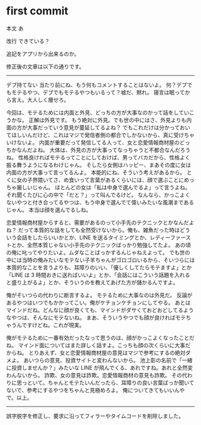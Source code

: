 # first commit

本文
あ

改行
できている？

追記をアプリから出来るのか。

修正後の文章は以下の通りです。

---

デブ持てない
当たり前にね、もう何もコメントすることはないよ。
何？デブでもモテるやつ、デブでもモテるやつもいるって？嘘だ、黙れ。
寝言は眠ってから言え。大人しく痩せろ。

今回は、モテるためには内面と外見、どっちの方が大事なのかって話をしていこうかな。
正解は外見です。
もう絶対に外見。でも世の中にはさ、外見よりも内面の方が大事だっていう意見が蔓延してるよね？
でもこれだけは分かっておいてほしいんだけど、これはマジで発信者側の都合でしかないから、真に受けちゃいけないよ。
内面が重要だって発信してる人って、女と恋愛情報商材屋のどっちかなんだよね。
大体は、外見の方が大事ってなっちゃうと不都合なんだろうね。
性格良ければモテるってことにしておけば、男ってバカだから、性格よく振る舞うようになるわけじゃん。
そしたら女側はハッピー、まあその度に女は内面の方が大事って言ってるんよ。
本能的にね、そういう考えがあるから。
とくに女の子界隈いてさ、め食いって言葉があるくらいには、顔で選ぶことにめっちゃ厳しいじゃん。
ほとんどの女は「私は中身で選んでるよ」って言うよね。
それ聞くたびに心の中で「だと？」って叫んでるけど。
なんなら、かっこよくないやつと付き合ってるやつは、もう中身で選んでて偉いみたいな風潮まであるじゃん。
本当は顔を選んでるしね。

恋愛情報商材屋からすると、需要があるのって小手先のテクニックとかなんだよね？
だって本質的な話をしても全然受けないから。俺も、雑魚だった時はどういう会話をしたらいいかとか、LINE を送るタイミングとか、レディーファーストとか、全然本質じゃない小手先のテクニックばっかり勉強してたよ。
あの頃の俺に叱ってやりたいよ。ムダなことばっかするんじゃねえよって。
でも世の中には当時の俺みたいなモテない子羊ちゃんがゴロゴロいるから、そいつらには本質的なことを言うよりも、耳障りのいい、「優しくしてたらモテますよ」とか「LINE は 3 時間おきに送ればいいよ」とか、「会話にはこういう話題を入れると盛り上がるよ」とか、そういうのを教えてあげた方が儲かるんですよ。

俺がそいつらの代わりに断言するよ。
モテるために大事なのは外見だ。
反論があるやつはいつでもかかってこい。俺がケチョンケチョンにしてやる。
あとはマインドだね。どんなに顔が良くても、マインドがダサくておどおどしてるようなやつは、そんなにモテないね。
まあ、そういうやつでも顔が良ければモテちゃうんですけどね。これが現実。

俺がモテるために一番有効だったなって思うのは、顔がかっこよくなったことだね。
マインド面についてはまた詳しく話すよ。こっちも顔の次くらいに大事だからね。
とりあえず、女と恋愛情報商材屋の意見はマジで参考にするの絶対ダメよ。
あいつらの意見、投資サイトと変わんないから。
池上彰の名前で「一緒に投資しませんか？」みたいな LINE が飛んでくる、あれですね。あれと全然変わんないから。
詐欺、女の意見は詐欺。恋愛情報商材の意見も詐欺。
その代わりに思っといて。ちゃんとモテたいんだったら、耳障りの良い言葉ばっか聞いてないで、参考にするやつをちゃんと見極めろよ。
俺についてきてもいいんやで。以上。

---

誤字脱字を修正し、要求に沿ってフィラーやタイムコードを削除しました。
